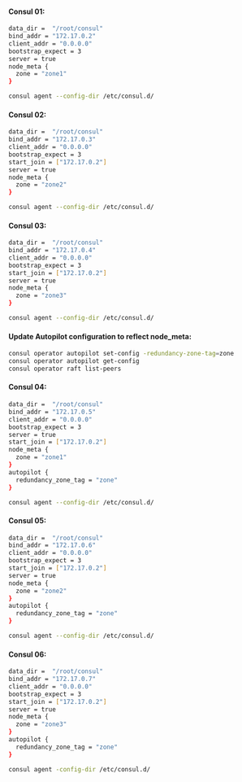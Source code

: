 #### Consul 01:
```sh
data_dir =  "/root/consul"
bind_addr = "172.17.0.2"
client_addr = "0.0.0.0"
bootstrap_expect = 3
server = true
node_meta {
  zone = "zone1"
}
```
```sh
consul agent --config-dir /etc/consul.d/
```
#### Consul 02:
```sh
data_dir =  "/root/consul"
bind_addr = "172.17.0.3"
client_addr = "0.0.0.0"
bootstrap_expect = 3
start_join = ["172.17.0.2"]
server = true
node_meta {
  zone = "zone2"
}
```
```sh
consul agent --config-dir /etc/consul.d/
```
#### Consul 03:
```sh
data_dir =  "/root/consul"
bind_addr = "172.17.0.4"
client_addr = "0.0.0.0"
bootstrap_expect = 3
start_join = ["172.17.0.2"]
server = true
node_meta {
  zone = "zone3"
}
```
```sh
consul agent --config-dir /etc/consul.d/
```
#### Update Autopilot configuration to reflect node_meta:
```sh
consul operator autopilot set-config -redundancy-zone-tag=zone
consul operator autopilot get-config
consul operator raft list-peers
```
#### Consul 04:
```sh
data_dir =  "/root/consul"
bind_addr = "172.17.0.5"
client_addr = "0.0.0.0"
bootstrap_expect = 3
server = true
start_join = ["172.17.0.2"]
node_meta {
  zone = "zone1"
}
autopilot {
  redundancy_zone_tag = "zone"
}
```
```sh
consul agent --config-dir /etc/consul.d/
```
#### Consul 05:
```sh
data_dir =  "/root/consul"
bind_addr = "172.17.0.6"
client_addr = "0.0.0.0"
bootstrap_expect = 3
start_join = ["172.17.0.2"]
server = true
node_meta {
  zone = "zone2"
}
autopilot {
  redundancy_zone_tag = "zone"
}
```
```sh
consul agent --config-dir /etc/consul.d/
```
#### Consul 06:
```sh
data_dir =  "/root/consul"
bind_addr = "172.17.0.7"
client_addr = "0.0.0.0"
bootstrap_expect = 3
start_join = ["172.17.0.2"]
server = true
node_meta {
  zone = "zone3"
}
autopilot {
  redundancy_zone_tag = "zone"
}
```
```sh
consul agent -config-dir /etc/consul.d/
```
